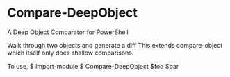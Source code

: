 # Compare-DeepObject
A Deep Object Comparator for PowerShell

Walk through two objects and generate a diff
This extends compare-object which itself only does shallow comparisons.

To use,
$ import-module <thisFileName>
$ Compare-DeepObject $foo $bar

